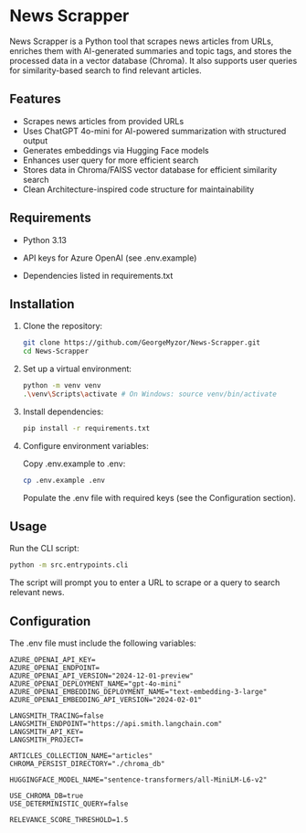 # News Scrapper

News Scrapper is a Python tool that scrapes news articles from URLs, enriches them with AI-generated summaries and topic tags, and stores the processed data in a vector database (Chroma). It also supports user queries for similarity-based search to find relevant articles.

## Features

- Scrapes news articles from provided URLs  
- Uses ChatGPT 4o-mini for AI-powered summarization with structured output  
- Generates embeddings via Hugging Face models
- Enhances user query for more efficient search
- Stores data in Chroma/FAISS vector database for efficient similarity search  
- Clean Architecture-inspired code structure for maintainability  

## Requirements
- Python 3.13

- API keys for Azure OpenAI (see .env.example)

- Dependencies listed in requirements.txt
  
## Installation

1. Clone the repository:
   ```bash
   git clone https://github.com/GeorgeMyzor/News-Scrapper.git
   cd News-Scrapper
   ```
   
2. Set up a virtual environment:
   ```bash
   python -m venv venv
   .\venv\Scripts\activate # On Windows: source venv/bin/activate
   ```
   
3. Install dependencies:
   ```bash
   pip install -r requirements.txt
   ```
   
4. Configure environment variables:

   Copy .env.example to .env:
   ```bash
   cp .env.example .env
   ```
   Populate the .env file with required keys (see the Configuration section).

## Usage
   Run the CLI script:

  ```bash
  python -m src.entrypoints.cli
  ```

  The script will prompt you to enter a URL to scrape or a query to search relevant news.

## Configuration
The .env file must include the following variables:
```env
AZURE_OPENAI_API_KEY=
AZURE_OPENAI_ENDPOINT=
AZURE_OPENAI_API_VERSION="2024-12-01-preview"
AZURE_OPENAI_DEPLOYMENT_NAME="gpt-4o-mini"
AZURE_OPENAI_EMBEDDING_DEPLOYMENT_NAME="text-embedding-3-large"
AZURE_OPENAI_EMBEDDING_API_VERSION="2024-02-01"

LANGSMITH_TRACING=false
LANGSMITH_ENDPOINT="https://api.smith.langchain.com"
LANGSMITH_API_KEY=
LANGSMITH_PROJECT=

ARTICLES_COLLECTION_NAME="articles"
CHROMA_PERSIST_DIRECTORY="./chroma_db"

HUGGINGFACE_MODEL_NAME="sentence-transformers/all-MiniLM-L6-v2"

USE_CHROMA_DB=true
USE_DETERMINISTIC_QUERY=false

RELEVANCE_SCORE_THRESHOLD=1.5
```
